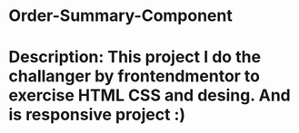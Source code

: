 # Order-Summary-Component 
# Description: This project I do the challanger by frontendmentor to exercise HTML CSS and desing. And is responsive project :)
